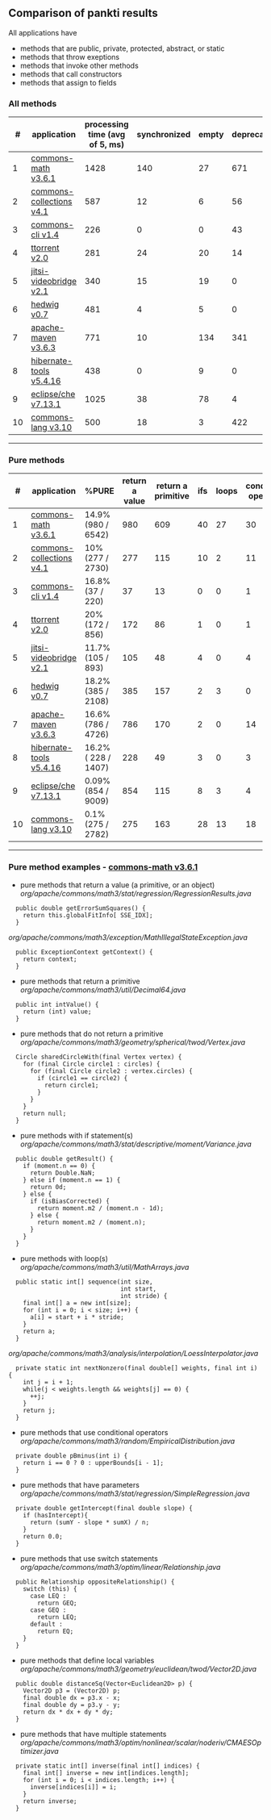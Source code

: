 
## Comparison of pankti results

All applications have
- methods that are public, private, protected, abstract, or static
- methods that throw exeptions
- methods that invoke other methods
- methods that call constructors
- methods that assign to fields

### All methods

\# | application | processing time (avg of 5, ms) | synchronized | empty | deprecated | annotation types | modiying array args | #METH | #PURE
-- | ----------- | ------------------------------ | ------------ | ----- | ---------- | ---------------- | ------------------- | ----- | -----
1 | [commons-math v3.6.1][1] | 1428 | 140 | 27 | 671 | 0 | 14 | 6542 | 980
2 | [commons-collections v4.1][2] | 587 | 12 | 6 | 56 | 0 | 1 | 2730 | 277
3 | [commons-cli v1.4][3] | 226 | 0 | 0 | 43 | 0 | 0 | 220 | 37
4 | [ttorrent v2.0][4] | 281 | 24 | 20 | 14 | 0 | 0 | 856 | 172
5 | [jitsi-videobridge v2.1][5] | 340 | 15 | 19 | 0 | 2 | 0 | 893 | 105
6 | [hedwig v0.7][6] | 481 | 4 | 5 | 0 | 0 | 1 | 2108 | 385
7 | [apache-maven v3.6.3][7] | 771 | 10 | 134 | 341 | 0 | 0 | 4726 | 786
8 | [hibernate-tools v5.4.16][8] | 438 | 0 | 9 | 0 | 0 | 1 | 1407 | 228
9 | [eclipse/che v7.13.1][9] | 1025 | 38 | 78 | 4 | 36 | 0 | 9009 | 854
10 | [commons-lang v3.10][10] | 500 | 18 | 3 | 422 | 0 | 0 | 2782 | 275
___

### Pure methods

\# | application | %PURE | return a value | return a primitive | ifs | loops | conditional operators | parameters | switch statements | local variables | multiple statements
-- | ----------- | ----- | -------------- | ------------------ | --- | ----- | --------------------- | ---------- | ----------------- | --------------- | -------------------
1 | [commons-math v3.6.1][1] | 14.9% (980 / 6542) | 980 | 609 | 40 | 27 | 30 | 139 | 1 | 53 | 64
2 | [commons-collections v4.1][2] | 10% (277 / 2730) | 277 | 115 | 10 | 2 | 11 | 42 | 0 | 2 | 10
3 | [commons-cli v1.4][3] | 16.8% (37 / 220) | 37 | 13 | 0 | 0 | 1 | 2 | 1 | 0 | 1
4 | [ttorrent v2.0][4] | 20% (172 / 856) | 172 | 86 | 1 | 0 | 1 | 8 | 0 | 2 | 2
5 | [jitsi-videobridge v2.1][5] | 11.7% (105 / 893) | 105 | 48 | 4 | 0 | 4 | 16 | 1 | 2 | 4
6 | [hedwig v0.7][6] | 18.2% (385 / 2108) | 385 | 157 | 2 | 3 | 0 | 24 | 1 | 5 | 5
7 | [apache-maven v3.6.3][7] | 16.6% (786 / 4726) | 786 | 170 | 2 | 0 | 14 | 44 | 0 | 0 | 0 
8 | [hibernate-tools v5.4.16][8] | 16.2% ( 228 / 1407) | 228 | 49 | 3 | 0 | 3 | 67 | 0 | 1 | 2
9 | [eclipse/che v7.13.1][9] | 0.09% (854 / 9009) | 854 | 115 | 8 | 3 | 4 | 49 | 4 | 7 | 10
10 | [commons-lang v3.10][10] | 0.1% (275 / 2782) | 275 | 163 | 28 | 13 | 18 | 84 | 0 | 16 | 29
___

### Pure method examples - [commons-math v3.6.1][1]

- pure methods that return a value (a primitive, or an object)\
_org/apache/commons/math3/stat/regression/RegressionResults.java_
```
  public double getErrorSumSquares() {
    return this.globalFitInfo[ SSE_IDX];
  }
```
_org/apache/commons/math3/exception/MathIllegalStateException.java_
```
  public ExceptionContext getContext() {
    return context;
  }
```

- pure methods that return a primitive\
_org/apache/commons/math3/util/Decimal64.java_
```
  public int intValue() {
    return (int) value;
  }
```

- pure methods that do not return a primitive\
_org/apache/commons/math3/geometry/spherical/twod/Vertex.java_
```
  Circle sharedCircleWith(final Vertex vertex) {
    for (final Circle circle1 : circles) {
      for (final Circle circle2 : vertex.circles) {
        if (circle1 == circle2) {
          return circle1;
        }
      }
    }
    return null;
  }

```

- pure methods with if statement(s)\
_org/apache/commons/math3/stat/descriptive/moment/Variance.java_
```
  public double getResult() {
    if (moment.n == 0) {
      return Double.NaN;
    } else if (moment.n == 1) {
      return 0d;
    } else {
      if (isBiasCorrected) {
        return moment.m2 / (moment.n - 1d);
      } else {
        return moment.m2 / (moment.n);
      }
    }
  }
```

- pure methods with loop(s)\
_org/apache/commons/math3/util/MathArrays.java_
```
  public static int[] sequence(int size,
                               int start,
                               int stride) {
    final int[] a = new int[size];
    for (int i = 0; i < size; i++) {
      a[i] = start + i * stride;
    }
    return a;
  }
```

_org/apache/commons/math3/analysis/interpolation/LoessInterpolator.java_
```
  private static int nextNonzero(final double[] weights, final int i) {
    int j = i + 1;
    while(j < weights.length && weights[j] == 0) {
      ++j;
    }
    return j;
  }
```

- pure methods that use conditional operators\
_org/apache/commons/math3/random/EmpiricalDistribution.java_
```
  private double pBminus(int i) {
    return i == 0 ? 0 : upperBounds[i - 1];
  }

```

- pure methods that have parameters\
_org/apache/commons/math3/stat/regression/SimpleRegression.java_
```
  private double getIntercept(final double slope) {
    if (hasIntercept){
      return (sumY - slope * sumX) / n;
    }
    return 0.0;
  }
```

- pure methods that use switch statements\
_org/apache/commons/math3/optim/linear/Relationship.java_
```
  public Relationship oppositeRelationship() {
    switch (this) {
      case LEQ :
        return GEQ;
      case GEQ :
        return LEQ;
      default :
        return EQ;
    }
  }
```

- pure methods that define local variables\
_org/apache/commons/math3/geometry/euclidean/twod/Vector2D.java_
```
  public double distanceSq(Vector<Euclidean2D> p) {
    Vector2D p3 = (Vector2D) p;
    final double dx = p3.x - x;
    final double dy = p3.y - y;
    return dx * dx + dy * dy;
  }
```

- pure methods that have multiple statements\
_org/apache/commons/math3/optim/nonlinear/scalar/noderiv/CMAESOptimizer.java_
```
  private static int[] inverse(final int[] indices) {
    final int[] inverse = new int[indices.length];
    for (int i = 0; i < indices.length; i++) {
      inverse[indices[i]] = i;
    }
    return inverse;
  }
```

[1]: https://github.com/apache/commons-math/tree/MATH_3_6_1
[2]: https://github.com/apache/commons-collections/tree/collections-4.1
[3]: https://github.com/apache/commons-cli/tree/cli-1.4
[4]: https://github.com/mpetazzoni/ttorrent/tree/ttorrent-2.0
[5]: https://github.com/jitsi/jitsi-videobridge/tree/v2.1
[6]: https://sourceforge.net/projects/hwmail/files/0.7/
[7]: https://github.com/apache/maven/tree/maven-3.6.3
[8]: https://github.com/hibernate/hibernate-tools/tree/5.4.16.Final
[9]: https://github.com/eclipse/che/tree/7.13.1
[10]: https://github.com/apache/commons-lang/tree/rel/commons-lang-3.10

